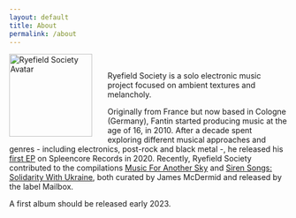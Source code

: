 ```yaml
---
layout: default
title: About
permalink: /about
---
```


<img class="circular-square" src="{{ site.avatar }}"
    alt="Ryefield Society Avatar"
    style = "float: left; padding-right: 2em;"
    height=150px /><br/>

Ryefield Society is a solo electronic music project focused on ambient textures and melancholy. 

Originally from France but now based in Cologne (Germany), Fantin started producing music at the age of 16, in 2010. After a decade spent exploring different musical approaches and genres - including electronics, post-rock and black metal -, he released his <a href='https://ryefieldsociety.com/release/the-alternative-path-of-abstraction'>first EP</a> on Spleencore Records in 2020. 
Recently, Ryefield Society contributed to the compilations <a href='https://ryefieldsociety.com/release/home-outside'>Music For Another Sky</a> and <a href='https://mailbox-label.bandcamp.com/album/siren-songs-solidarity-with-ukraine'>Siren Songs: Solidarity With Ukraine</a>, both curated by James McDermid and released by the label Mailbox. 

A first album should be released early 2023.